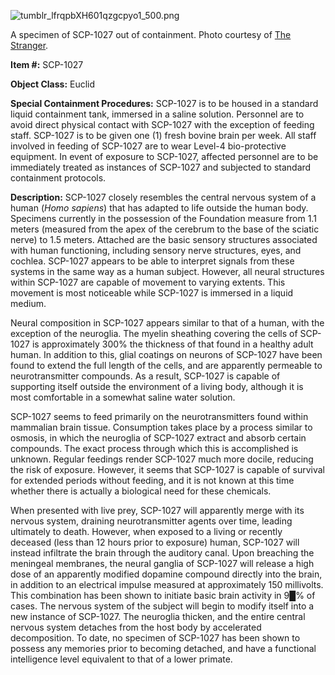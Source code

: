 ![tumblr_lfrqpbXH601qzgcpyo1_500.png](http://scp-wiki.wdfiles.com/local--files/scp-1027/tumblr_lfrqpbXH601qzgcpyo1_500.png)

A specimen of SCP-1027 out of containment. Photo courtesy of [The Stranger](http://www.thestranger.com/).

**Item #:** SCP-1027

**Object Class:** Euclid

**Special Containment Procedures:** SCP-1027 is to be housed in a standard liquid containment tank, immersed in a saline solution. Personnel are to avoid direct physical contact with SCP-1027 with the exception of feeding staff. SCP-1027 is to be given one (1) fresh bovine brain per week. All staff involved in feeding of SCP-1027 are to wear Level-4 bio-protective equipment. In event of exposure to SCP-1027, affected personnel are to be immediately treated as instances of SCP-1027 and subjected to standard containment protocols.

**Description:** SCP-1027 closely resembles the central nervous system of a human (_Homo sapiens_) that has adapted to life outside the human body. Specimens currently in the possession of the Foundation measure from 1.1 meters (measured from the apex of the cerebrum to the base of the sciatic nerve) to 1.5 meters. Attached are the basic sensory structures associated with human functioning, including sensory nerve structures, eyes, and cochlea. SCP-1027 appears to be able to interpret signals from these systems in the same way as a human subject. However, all neural structures within SCP-1027 are capable of movement to varying extents. This movement is most noticeable while SCP-1027 is immersed in a liquid medium.

Neural composition in SCP-1027 appears similar to that of a human, with the exception of the neuroglia. The myelin sheathing covering the cells of SCP-1027 is approximately 300% the thickness of that found in a healthy adult human. In addition to this, glial coatings on neurons of SCP-1027 have been found to extend the full length of the cells, and are apparently permeable to neurotransmitter compounds. As a result, SCP-1027 is capable of supporting itself outside the environment of a living body, although it is most comfortable in a somewhat saline water solution.

SCP-1027 seems to feed primarily on the neurotransmitters found within mammalian brain tissue. Consumption takes place by a process similar to osmosis, in which the neuroglia of SCP-1027 extract and absorb certain compounds. The exact process through which this is accomplished is unknown. Regular feedings render SCP-1027 much more docile, reducing the risk of exposure. However, it seems that SCP-1027 is capable of survival for extended periods without feeding, and it is not known at this time whether there is actually a biological need for these chemicals.

When presented with live prey, SCP-1027 will apparently merge with its nervous system, draining neurotransmitter agents over time, leading ultimately to death. However, when exposed to a living or recently deceased (less than 12 hours prior to exposure) human, SCP-1027 will instead infiltrate the brain through the auditory canal. Upon breaching the meningeal membranes, the neural ganglia of SCP-1027 will release a high dose of an apparently modified dopamine compound directly into the brain, in addition to an electrical impulse measured at approximately 150 millivolts. This combination has been shown to initiate basic brain activity in 9█% of cases. The nervous system of the subject will begin to modify itself into a new instance of SCP-1027. The neuroglia thicken, and the entire central nervous system detaches from the host body by accelerated decomposition. To date, no specimen of SCP-1027 has been shown to possess any memories prior to becoming detached, and have a functional intelligence level equivalent to that of a lower primate.